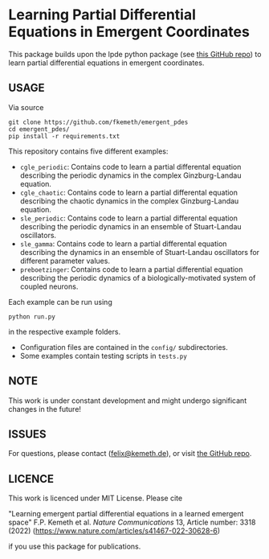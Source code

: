 # Learning Partial Differential Equations in Emergent Coordinates

This package builds upon the lpde python package (see [this GitHub repo](https://github.com/fkemeth/lpde)) to learn partial differential equations in emergent coordinates.

USAGE
---------


Via source

    git clone https://github.com/fkemeth/emergent_pdes
    cd emergent_pdes/
    pip install -r requirements.txt

This repository contains five different examples:

- `cgle_periodic`: Contains code to learn a partial differental equation describing the periodic dynamics in the complex Ginzburg-Landau equation.
- `cgle_chaotic`: Contains code to learn a partial differental equation describing the chaotic dynamics in the complex Ginzburg-Landau equation.
- `sle_periodic`: Contains code to learn a partial differental equation describing the periodic dynamics in an ensemble of Stuart-Landau oscillators.
- `sle_gamma`: Contains code to learn a partial differental equation describing the dynamics in an ensemble of Stuart-Landau oscillators for different parameter values.
- `preboetzinger`: Contains code to learn a partial differential equation describing the periodic dynamics of a biologically-motivated system of coupled neurons.

Each example can be run using

    python run.py

in the respective example folders.

- Configuration files are contained in the `config/` subdirectories.
- Some examples contain testing scripts in `tests.py`

NOTE
---------

This work is under constant development and might undergo significant changes in the future!

ISSUES
---------

For questions, please contact (<felix@kemeth.de>), or visit [the GitHub repo](https://github.com/fkemeth/lpde).


LICENCE
---------

This work is licenced under MIT License.
Please cite

"Learning emergent partial differential equations
in a learned emergent space"
F.P. Kemeth et al.
*Nature Communications* 13, Article number: 3318 (2022)
(https://www.nature.com/articles/s41467-022-30628-6)

if you use this package for publications.
